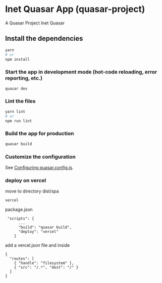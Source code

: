 # Inet Quasar App (quasar-project)

A Quasar Project Inet Quasar

## Install the dependencies
```bash
yarn
# or
npm install
```

### Start the app in development mode (hot-code reloading, error reporting, etc.)
```bash
quasar dev
```


### Lint the files
```bash
yarn lint
# or
npm run lint
```



### Build the app for production
```bash
quasar build
```

### Customize the configuration
See [Configuring quasar.config.js](https://v2.quasar.dev/quasar-cli-vite/quasar-config-js).



### deploy on vercel

move to directory dist/spa
```
vercel
```
package.json
```
 "scripts": {
      ...
      "build": "quasar build",
      "deploy": "vercel"
    }
```
add a vercel.json file and inside
```
{
  "routes": [
    { "handle": "filesystem" },
    { "src": "/.*", "dest": "/" }
  ]
}
```
